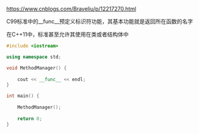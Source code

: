 https://www.cnblogs.com/Braveliu/p/12217270.html

C99标准中的__func__预定义标识符功能，其基本功能就是返回所在函数的名字

在C++11中，标准甚至允许其使用在类或者结构体中

```cpp
#include <iostream>

using namespace std;

void MethodManager() {
	
	cout << __func__ << endl;
}

int main() {
	
	MethodManager();
	
	return 0;
}
```

